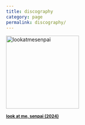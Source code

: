 ```yaml
---
title: discography
category: page
permalink: discography/
---
```


<a href="https://yuriumemoto.bandcamp.com/track/look-at-me-senpai">
    <img src="https://www.yuriumemoto.com/pics/lookatmesenpai.jpeg" alt="lookatmesenpai" width="200">
</a>

<small>**[look at me, senpai (2024)](https://yuriumemoto.bandcamp.com/track/look-at-me-senpai)**</small>
